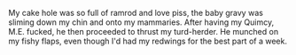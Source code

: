 My cake hole was so full of ramrod and love piss, the baby gravy was sliming down my chin and onto my mammaries. After having my Quimcy, M.E. fucked, he then proceeded to thrust my turd-herder. He munched on my fishy flaps, even though I'd had my redwings for the best part of a week.
